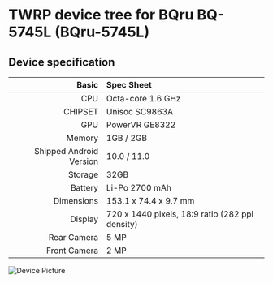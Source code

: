 # TWRP device tree for BQru BQ-5745L (BQru-5745L)

## Device specification

Basic   | Spec Sheet
-------:|:------------------------
CPU     | Octa-core 1.6 GHz
CHIPSET | Unisoc SC9863A
GPU     | PowerVR GE8322
Memory  | 1GB / 2GB
Shipped Android Version | 10.0 / 11.0
Storage | 32GB
Battery | Li-Po 2700 mAh
Dimensions | 153.1 x 74.4 x 9.7 mm
Display | 720 x 1440 pixels, 18:9 ratio (282 ppi density)
Rear Camera  | 5 MP
Front Camera | 2 MP

![Device Picture](https://bq.ru/upload/iblock/0bd/_04_photo_600x600_5745L.jpg)
